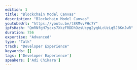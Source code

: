 ```yaml
---
edition: 1
title: "Blockchain Model Canvas"
description: "Blockchain Model Canvas"
youtubeUrl: "https://youtu.be/t8RMvvPHc7Y"
ipfsHash: "QmRNfgH7ycxs7XkzFRDDhDzsUcyg2yqkLcUzLq5J8KnJwR"
duration: 756
expertise: "Advanced"
type: "Talk"
track: "Developer Experience"
keywords: []
tags: ['Developer Experience']
speakers: ['Adi Chikara']
---
```

